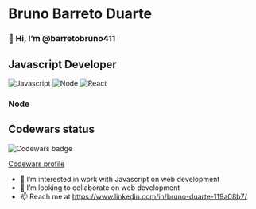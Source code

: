 # Bruno Barreto Duarte
### 👋 Hi, I’m @barretobruno411

## Javascript Developer
![Javascript](https://user-images.githubusercontent.com/25181517/117447155-6a868a00-af3d-11eb-9cfe-245df15c9f3f.png)
![Node](https://user-images.githubusercontent.com/25181517/183568594-85e280a7-0d7e-4d1a-9028-c8c2209e073c.png)
![React](https://user-images.githubusercontent.com/25181517/183897015-94a058a6-b86e-4e42-a37f-bf92061753e5.png)
### Node

## Codewars status

![Codewars badge](https://www.codewars.com/users/barretobruno411/badges/large)

[Codewars profile](https://www.codewars.com/users/barretobruno411)

- 👀 I’m interested in work with Javascript on web development
- 💞️ I’m looking to collaborate on web development
- 📫 Reach me at https://www.linkedin.com/in/bruno-duarte-119a08b7/


